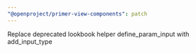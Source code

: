 ```yaml
---
"@openproject/primer-view-components": patch
---
```


Replace deprecated lookbook helper define_param_input with add_input_type
